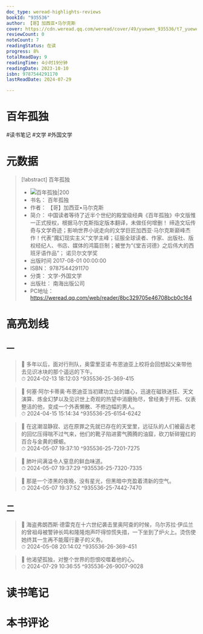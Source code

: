 ```yaml
---
doc_type: weread-highlights-reviews
bookId: "935536"
author: 【哥】加西亚•马尔克斯
cover: https://cdn.weread.qq.com/weread/cover/49/yuewen_935536/t7_yuewen_9355361682243599.jpg
reviewCount: 0
noteCount: 7
readingStatus: 在读
progress: 8%
totalReadDay: 9
readingTime: 4小时19分钟
readingDate: 2023-10-10
isbn: 9787544291170
lastReadDate: 2024-07-29

---
```


# 百年孤独


#读书笔记 #文学 #外国文学

# 元数据
> [!abstract] 百年孤独
> - ![ 百年孤独|200](https://cdn.weread.qq.com/weread/cover/49/yuewen_935536/t7_yuewen_9355361682243599.jpg)
> - 书名： 百年孤独
> - 作者： 【哥】加西亚•马尔克斯
> - 简介： 中国读者等待了近半个世纪的殿堂级经典《百年孤独》中文版惟一正式授权，根据马尔克斯指定版本翻译，未做任何增删！
缔造文坛传奇与文学奇迹；影响世界小说走向的文学巨匠加西亚·马尔克斯巅峰杰作！代表“魔幻现实主义”文学主峰；征服全球读者、作家、出版社、版权经纪人、书店、媒体的鸿篇巨制；被誉为“《堂吉诃德》之后伟大的西班牙语作品”；
诺贝尔文学奖
> - 出版时间 2017-08-01 00:00:00
> - ISBN： 9787544291170
> - 分类： 文学-外国文学
> - 出版社： 南海出版公司
> - PC地址：https://weread.qq.com/web/reader/8bc329705e46708bcb0c164

# 高亮划线


## 一

> 📌 多年以后，面对行刑队，奥雷里亚诺·布恩迪亚上校将会回想起父亲带他去见识冰块的那个遥远的下午。  
> ⏱ 2024-02-13 18:12:03 ^935536-25-369-415

> 📌 何塞·阿尔卡蒂奥·布恩迪亚当初建功立业的雄心，迅速在磁铁迷狂、天文演算、炼金幻梦以及见识世上奇观的热望中消磨殆尽，曾经勇于开拓、仪表整洁的他，变成一个外表懒散、不修边幅的男人。  
> ⏱ 2024-04-15 15:14:34 ^935536-25-6154-6242

> 📌 在这潮湿静寂、远在原罪之先就已存在的天堂里，远征队的人们被最古老的回忆压得喘不过气来，他们的靴子陷进雾气腾腾的油窟，砍刀斩碎猩红的百合与金黄的蝾螈。  
> ⏱ 2024-05-07 19:37:10 ^935536-25-7201-7275

> 📌 肺叶间满溢令人窒息的鲜血味道。  
> ⏱ 2024-05-07 19:37:29 ^935536-25-7320-7335

> 📌 那是一个漆黑的夜晚，没有星光，但黑暗中充盈着清新的空气。  
> ⏱ 2024-05-07 19:37:52 ^935536-25-7442-7470

## 二

> 📌 海盗弗朗西斯·德雷克在十六世纪袭击里奥阿查的时候，乌尔苏拉·伊瓜兰的曾祖母被警钟长鸣和隆隆炮声吓得惊慌失措，一下坐到了炉火上。烫伤使她终其一生再不能履行妻子的义务。  
> ⏱ 2024-05-08 20:14:02 ^935536-26-369-451

> 📌 他渴望孤独，对整个世界的怨恨咬噬着他的心。  
> ⏱ 2024-07-29 10:36:55 ^935536-26-9007-9028



# 读书笔记




# 本书评论

